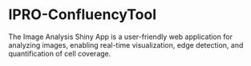 # IPRO-ConfluencyTool
The Image Analysis Shiny App is a user-friendly web application for analyzing images, enabling real-time visualization, edge detection, and quantification of cell coverage.
